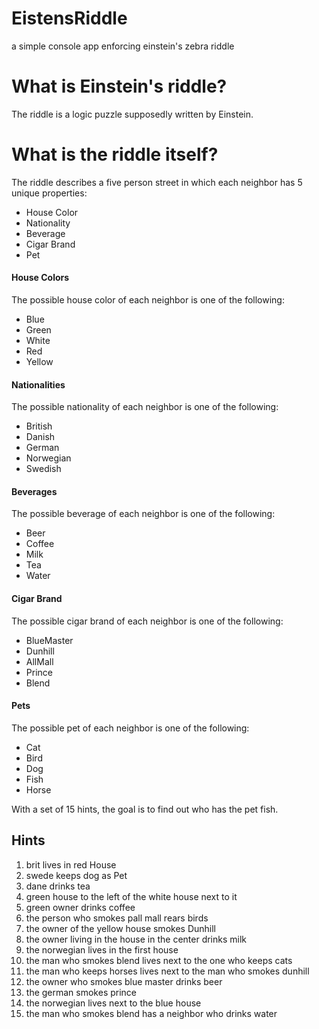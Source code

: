 # EistensRiddle
 a simple console app enforcing einstein's zebra riddle

# What is Einstein's riddle?
The riddle is a logic puzzle supposedly written by Einstein.

# What is the riddle itself?
The riddle describes a five person street in which each neighbor has 5 unique properties:

- House Color
- Nationality
- Beverage
- Cigar Brand
- Pet

#### House Colors
The possible house color of each neighbor is one of the following:

- Blue
- Green
- White
- Red
- Yellow

#### Nationalities
The possible nationality of each neighbor is one of the following:

- British
- Danish
- German
- Norwegian
- Swedish

#### Beverages
The possible beverage of each neighbor is one of the following:

- Beer
- Coffee
- Milk
- Tea
- Water

#### Cigar Brand
The possible cigar brand of each neighbor is one of the following:

- BlueMaster
- Dunhill
- AllMall
- Prince
- Blend

#### Pets
The possible pet of each neighbor is one of the following:

- Cat
- Bird
- Dog
- Fish
- Horse

With a set of 15 hints, the goal is to find out who has the pet fish.

## Hints
1. brit lives in red House
2. swede keeps dog as Pet
3. dane drinks tea 
4. green house to the left of the white house next to it 
5. green owner drinks coffee
6. the person who smokes pall mall rears birds
7. the owner of the yellow house smokes Dunhill
8. the owner living in the house in the center drinks milk
9. the norwegian lives in the first house
10. the man who smokes blend lives next to the one who keeps cats 
11. the man who keeps horses lives next to the man who smokes dunhill 
12. the owner who smokes blue master drinks beer
13. the german smokes prince 
14. the norwegian lives next to the blue house
15. the man who smokes blend has a neighbor who drinks water
